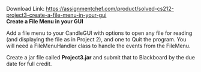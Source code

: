 Download Link: https://assignmentchef.com/product/solved-cs212-project3-create-a-file-menu-in-your-gui
<br>
<strong>Create a File Menu in your GUI</strong>

Add a file menu to your CandleGUI with options to open any file for reading (and displaying the file as in Project 2), and one to Quit the program. You will need a FileMenuHandler class to handle the events from the FileMenu.

Create a jar file called <strong>Project3.jar</strong> and submit that to Blackboard by the due date for full credit.